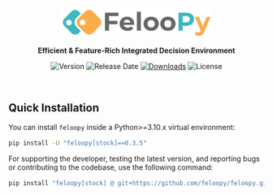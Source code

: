 <div align="center">
  <p>
    <a href="https://feloopy.github.io" target="_blank">
      <picture>
        <source media="(prefers-color-scheme: light)" srcset="https://github.com/feloopy/feloopy/raw/main/repo/assets/feloopy-logo-name-light.png">
        <source media="(prefers-color-scheme: dark)" srcset="https://github.com/feloopy/feloopy/raw/main/repo/assets/feloopy-logo-name-dark.png">
        <img alt="FelooPy's logo." src="https://github.com/feloopy/feloopy/raw/main/repo/assets/feloopy-logo-name-light.png" width="300" height="auto">
      </picture>
    </a>
  </p>
</div>

<p align="center">
  <strong>Efficient & Feature-Rich Integrated Decision Environment</strong>
</p>

<div align="center" style="margin-bottom: 2px;">

![Version](https://img.shields.io/static/v1?label=Version&message=v0.3.5&color=orange&labelColor=blue)
![Release Date](https://img.shields.io/github/release-date/feloopy/feloopy?label=release&color=blue&labelColor=blue)
[![Downloads](https://static.pepy.tech/personalized-badge/feloopy?period=total&units=international_system&left_color=blue&right_color=orange&left_text=downloads)](https://pepy.tech/project/feloopy)
![License](https://img.shields.io/static/v1?label=license&message=MIT&color=orange&labelColor=blue)

</div>


<br>


## Quick Installation

You can install `feloopy` inside a Python>=3.10.x virtual environment:

```bash
pip install -U "feloopy[stock]==0.3.5"
```

For supporting the developer, testing the latest version, and reporting bugs or contributing to the codebase, use the following command:

```bash
pip install "feloopy[stock] @ git+https://github.com/feloopy/feloopy.git"
```